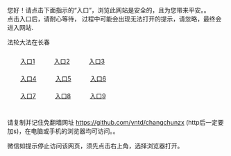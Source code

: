 您好！请点击下面指示的“入口”，浏览此网站是安全的，且为您带来平安。。 <br/>
点击入口后，请耐心等待， 过程中可能会出现无法打开的提示，请忽略，最终会进入网站. </br>

法轮大法在长春<br/>
<div style="padding:10px"><a style="margin:20px" target="_blank" href="https://dvtwhcgwjnmz1.cloudfront.net/2Qpsp?kqsri" id="ccLink1" rel="nofollow">入口1</a> <a target="_blank" style="margin:20px" href="https://d2lsdiy6nb0y6g.cloudfront.net/2Qpsp?qarha" id="ccLink2" rel="nofollow">入口2</a> <a style="margin:20px" target="_blank" href="https://d2z7hy49pn76pb.cloudfront.net/2Qpsp?msefx" id="ccLink3" rel="nofollow">入口3</a></div>

<div style="padding:10px" ><a style="margin:20px" target="_blank" href="https://dvtwhcgwjnmz1.cloudfront.net/2Qpsp?kqsri" id="ccLink4" rel="nofollow">入口4</a> <a style="margin:20px" href="https://d2lsdiy6nb0y6g.cloudfront.net/2Qpsp?qarha" target="_blank" id="ccLink5" rel="nofollow">入口5</a> <a style="margin:20px" href="https://d2z7hy49pn76pb.cloudfront.net/2Qpsp?msefx" target="_blank" id="ccLink6" rel="nofollow">入口6</a></div>

<div style="padding:10px"><a style="margin:20px" target="_blank" href="https://dvtwhcgwjnmz1.cloudfront.net/2Qpsp?kqsri" id="ccLink7" rel="nofollow">入口7</a> <a style="margin:20px" href="https://d2lsdiy6nb0y6g.cloudfront.net/2Qpsp?qarha" target="_blank" id="ccLink8" rel="nofollow">入口8</a> <a style="margin:20px" target="_blank" href="https://d2z7hy49pn76pb.cloudfront.net/2Qpsp?msefx" id="ccLink9" rel="nofollow">入口9</a></div>

<br/>



请复制并记住免翻墙网址 https://github.com/yntd/changchunzx (http后一定要加s)，在电脑或手机的浏览器均可访问。。<br/>

微信如提示停止访问该网页，须先点击右上角，选择浏览器打开。
